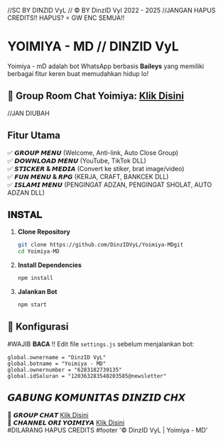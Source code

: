 //SC BY DINZID VyL
// © BY DinzID Vyl 2022 - 2025
//JANGAN HAPUS CREDITS!! HAPUS? = GW ENC SEMUA!! 

# YOIMIYA - MD // DINZID VyL  
Yoimiya - mD adalah bot WhatsApp berbasis **Baileys** yang memiliki berbagai fitur keren buat memudahkan hidup lo!  

## 🔹 **Group Room Chat Yoimiya:** [Klik Disini](https://chat.whatsapp.com/Gv1gsvCBiukEBpaRQ4qDSO)  
//JAN DIUBAH

## Fitur Utama  

✅ **𝙂𝙍𝙊𝙐𝙋 𝙈𝙀𝙉𝙐** (Welcome, Anti-link, Auto Close Group)  
✅ **𝘿𝙊𝙒𝙉𝙇𝙊𝘼𝘿 𝙈𝙀𝙉𝙐** (YouTube, TikTok DLL)  
✅ **𝙎𝙏𝙄𝘾𝙆𝙀𝙍 & 𝙈𝙀𝘿𝙄𝘼** (Convert ke stiker, brat image/video)  
✅ **𝙁𝙐𝙉 𝙈𝙀𝙉𝙐 & 𝙍𝙋𝙂** (KERJA, CRAFT, BANKCEK DLL)  
✅ **𝙄𝙎𝙇𝘼𝙈𝙄 𝙈𝙀𝙉𝙐** (PENGINGAT ADZAN, PENGINGAT SHOLAT, AUTO ADZAN DLL)

## 𝐈𝐍𝐒𝐓𝐀𝐋 

1. **Clone Repository**  
   ```bash
   git clone https://github.com/DinzIDVyL/Yoimiya-MDgit
   cd Yoimiya-MD
   ```  
2. **Install Dependencies**  
   ```bash
   npm install
   ```  
3. **Jalankan Bot**  
   ```bash
   npm start
   ```  
## 📜 Konfigurasi  


#WAJIB 𝐁𝐀𝐂𝐀 !!
Edit file `settings.js` sebelum menjalankan bot:  

```---    settings.js
global.ownername = "DinzID VyL"
global.botname = "Yoimiya - MD"
global.ownernumber = "6283182739135"
global.idSaluran = "120363283540203585@newsletter"
```  

## 𝙂𝘼𝘽𝙐𝙉𝙂 𝙆𝙊𝙈𝙐𝙉𝙄𝙏𝘼𝙎 𝘿𝙄𝙉𝙕𝙄𝘿 𝘾𝙃𝙓

🔹 **𝙂𝙍𝙊𝙐𝙋 𝘾𝙃𝘼𝙏** [Klik Disini](https://flowfalcon.xyz/group/)  
🔹 **𝘾𝙃𝘼𝙉𝙉𝙀𝙇 𝙊𝙍𝙄 𝙔𝙊𝙄𝙈𝙄𝙔𝘼** [Klik Disini](https://flowfalcon.xyz/channel/)  
#DILARANG HAPUS CREDITS 
#footer '© DinzID VyL | Yoimiya - MD'